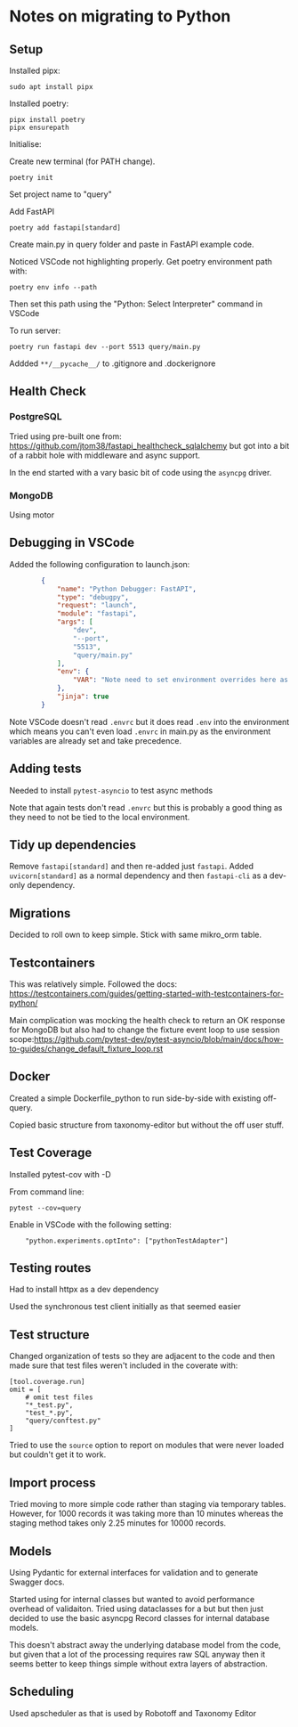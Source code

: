 # Notes on migrating to Python

## Setup

Installed pipx: 
```
sudo apt install pipx
```

Installed poetry:

```
pipx install poetry
pipx ensurepath
```

Initialise:

Create new terminal (for PATH change).
```
poetry init
```
Set project name to "query"

Add FastAPI
```
poetry add fastapi[standard]
```

Create main.py in query folder and paste in FastAPI example code.

Noticed VSCode not highlighting properly. Get poetry environment path with:
```
poetry env info --path
```
Then set this path using the "Python: Select Interpreter" command in VSCode

To run server:
```
poetry run fastapi dev --port 5513 query/main.py
```
Addded `**/__pycache__/` to .gitignore and .dockerignore

## Health Check

### PostgreSQL

Tried using pre-built one from: https://github.com/jtom38/fastapi_healthcheck_sqlalchemy but got into a bit of a rabbit hole with middleware and async support.

In the end started with a vary basic bit of code using the `asyncpg` driver.

### MongoDB

Using motor

## Debugging in VSCode

Added the following configuration to launch.json:

```json
        {
            "name": "Python Debugger: FastAPI",
            "type": "debugpy",
            "request": "launch",
            "module": "fastapi",
            "args": [
                "dev",
                "--port",
                "5513",
                "query/main.py"
            ],
            "env": {
                "VAR": "Note need to set environment overrides here as .envrc is not read"
            },
            "jinja": true
        }
```

Note VSCode doesn't read `.envrc` but it does read `.env` into the environment which means you can't even load `.envrc` in main.py as the environment variables are already set and take precedence.

## Adding tests

Needed to install `pytest-asyncio` to test async methods

Note that again tests don't read `.envrc` but this is probably a good thing as they need to not be tied to the local environment.

## Tidy up dependencies

Remove `fastapi[standard]` and then re-added just `fastapi`. Added `uvicorn[standard]` as a normal dependency and then `fastapi-cli` as a dev-only dependency.

## Migrations

Decided to roll own to keep simple. Stick with same mikro_orm table.

## Testcontainers

This was relatively simple. Followed the docs: https://testcontainers.com/guides/getting-started-with-testcontainers-for-python/

Main complication was mocking the health check to return an OK response for MongoDB but also had to change the fixture event loop to use session scope:https://github.com/pytest-dev/pytest-asyncio/blob/main/docs/how-to-guides/change_default_fixture_loop.rst


## Docker

Created a simple Dockerfile_python to run side-by-side with existing off-query.

Copied basic structure from taxonomy-editor but without the off user stuff.

## Test Coverage

Installed pytest-cov with -D

From command line:

```
pytest --cov=query
```

Enable in VSCode with the following setting:

```
    "python.experiments.optInto": ["pythonTestAdapter"]
```

## Testing routes

Had to install httpx as a dev dependency

Used the synchronous test client initially as that seemed easier

## Test structure

Changed organization of tests so they are adjacent to the code and then made sure that test files weren't included in the coverate with:

```
[tool.coverage.run]
omit = [
    # omit test files
    "*_test.py",
    "test_*.py",
    "query/conftest.py"
]

```

Tried to use the `source` option to report on modules that were never loaded but couldn't get it to work.

## Import process

Tried moving to more simple code rather than staging via temporary tables. However, for 1000 records it was taking more than 10 minutes whereas the staging method takes only 2.25 minutes for 10000 records.

## Models

Using Pydantic for external interfaces for validation and to generate Swagger docs.

Started using for internal classes but wanted to avoid performance overhead of validaiton. Tried using dataclasses for a but but then just decided to use the basic asyncpg Record classes for internal database models.

This doesn't abstract away the underlying database model from the code, but given that a lot of the processing requires raw SQL anyway then it seems better to keep things simple without extra layers of abstraction.

## Scheduling

Used apscheduler as that is used by Robotoff and Taxonomy Editor